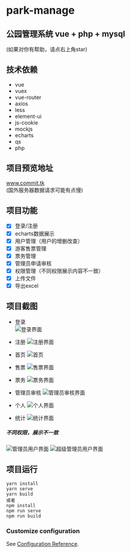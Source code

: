 # park-manage
## 公园管理系统 vue + php + mysql  
(如果对你有帮助，请点右上角star)

## 技术依赖

* vue
* vuex
* vue-router 
* axios
* less
* element-ui
* js-cookie
* mockjs
* echarts
* qs
* php


## 项目预览地址

 www.commit.tk  
(国外服务器数据请求可能有点慢)


## 项目功能

- [x] 登录/注册  
- [x] echarts数据展示  
- [x] 用户管理（用户的增删改查）  
- [x] 游客售票管理  
- [x] 票务管理  
- [x] 管理员申请审核  
- [x] 权限管理（不同权限展示内容不一致）  
- [x] 上传文件  
- [x] 导出excel  

## 项目截图
* 登录  
![登录界面](http://www.commit.tk/img/login.png)  

* 注册
![注册界面](http://www.commit.tk/img/signUp.png)

* 首页
![首页](http://www.commit.tk/img/index.png)  

* 售票
![售票界面](http://www.commit.tk/img/ket.png)  

* 票务
![票务界面](http://www.commit.tk/img/tic.png)  

* 管理员审核
![管理员审核界面](http://www.commit.tk/img/shenhe.png)  

* 个人
![个人界面](http://www.commit.tk/img/set.png)  

*  统计
![统计界面](http://www.commit.tk/img/eh.png)  

##### 不同权限，展示不一致
![管理员用户界面](http://www.commit.tk/img/quanx.png)
![超级管理员用户界面](http://www.commit.tk/img/user.png)


## 项目运行
```
yarn install
yarn serve
yarn build
或者
npm install
npm run serve
npm run build
```

### Customize configuration
See [Configuration Reference](https://cli.vuejs.org/config/).
